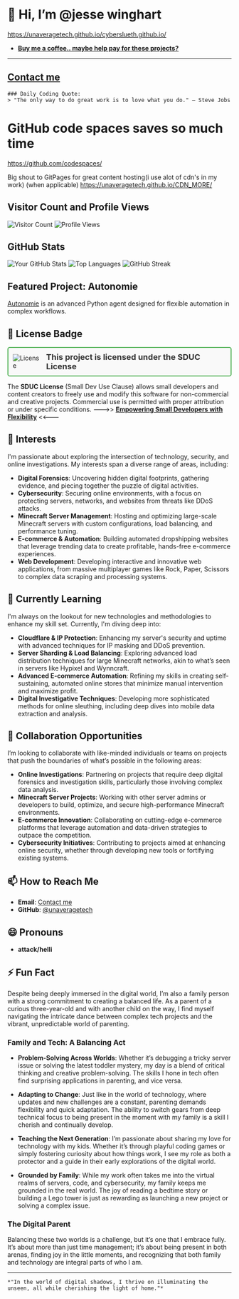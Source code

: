 # 👋 Hi, I’m @jesse winghart
https://unaveragetech.github.io/cyberslueth.github.io/

- **[Buy me a coffee.. maybe help pay for these projects?](https://www.paypal.com/donate/?hosted_button_id=2RXWCC28FJ79N)**

-----
[Contact me](https://formsubmit.co/el/sumuhu) 
-----

```
### Daily Coding Quote:
> "The only way to do great work is to love what you do." — Steve Jobs
```
# GitHub code spaces saves so much time 
https://github.com/codespaces/

Big shout to GitPages for great content hosting(i use alot of cdn's in my work) (when applicable)
https://unaveragetech.github.io/CDN_MORE/

## Visitor Count and Profile Views
![Visitor Count](https://visitor-badge.laobi.icu/badge?page_id=unaveragetech) 
![Profile Views](https://komarev.com/ghpvc/?username=unaveragetech)

## GitHub Stats
![Your GitHub Stats](https://github-readme-stats.vercel.app/api?username=unaveragetech&show_icons=true&theme=radical) 
![Top Languages](https://github-readme-stats.vercel.app/api/top-langs/?username=unaveragetech&layout=compact&theme=radical) 
![GitHub Streak](https://github-readme-streak-stats.herokuapp.com/?user=unaveragetech&theme=dark)

## Featured Project: Autonomie
[Autonomie](https://github.com/unaveragetech/autonomie) is an advanced Python agent designed for flexible automation in complex workflows.

## 📜 License Badge
<div style="display: flex; align-items: center; justify-content: center; padding: 10px; border: 2px solid #4CAF50; border-radius: 5px; background-color: #f9f9f9;">
    <img src="https://img.shields.io/badge/SDUC-GREEN.svg" alt="License" style="margin-right: 10px;">
    <span style="font-size: 18px; font-weight: bold; color: #333;">This project is licensed under the SDUC License</span>
</div>

The **SDUC License** (Small Dev Use Clause) allows small developers and content creators to freely use and modify this software for non-commercial and creative projects. Commercial use is permitted with proper attribution or under specific conditions.
  --->>   [**Empowering Small Developers with Flexibility**](https://gist.github.com/unaveragetech/a29c048c8b1ccad062066507bf183d9e)   <<---

## 👀 Interests

I'm passionate about exploring the intersection of technology, security, and online investigations. My interests span a diverse range of areas, including:

- **Digital Forensics**: Uncovering hidden digital footprints, gathering evidence, and piecing together the puzzle of digital activities.
- **Cybersecurity**: Securing online environments, with a focus on protecting servers, networks, and websites from threats like DDoS attacks.
- **Minecraft Server Management**: Hosting and optimizing large-scale Minecraft servers with custom configurations, load balancing, and performance tuning.
- **E-commerce & Automation**: Building automated dropshipping websites that leverage trending data to create profitable, hands-free e-commerce experiences.
- **Web Development**: Developing interactive and innovative web applications, from massive multiplayer games like Rock, Paper, Scissors to complex data scraping and processing systems.

## 🌱 Currently Learning

I'm always on the lookout for new technologies and methodologies to enhance my skill set. Currently, I'm diving deep into:

- **Cloudflare & IP Protection**: Enhancing my server's security and uptime with advanced techniques for IP masking and DDoS prevention.
- **Server Sharding & Load Balancing**: Exploring advanced load distribution techniques for large Minecraft networks, akin to what’s seen in servers like Hypixel and Wynncraft.
- **Advanced E-commerce Automation**: Refining my skills in creating self-sustaining, automated online stores that minimize manual intervention and maximize profit.
- **Digital Investigative Techniques**: Developing more sophisticated methods for online sleuthing, including deep dives into mobile data extraction and analysis.

## 💞️ Collaboration Opportunities

I’m looking to collaborate with like-minded individuals or teams on projects that push the boundaries of what’s possible in the following areas:

- **Online Investigations**: Partnering on projects that require deep digital forensics and investigation skills, particularly those involving complex data analysis.
- **Minecraft Server Projects**: Working with other server admins or developers to build, optimize, and secure high-performance Minecraft environments.
- **E-commerce Innovation**: Collaborating on cutting-edge e-commerce platforms that leverage automation and data-driven strategies to outpace the competition.
- **Cybersecurity Initiatives**: Contributing to projects aimed at enhancing online security, whether through developing new tools or fortifying existing systems.

## 📫 How to Reach Me

- **Email**: [Contact me](https://formsubmit.co/el/sumuhu) 
- **GitHub**: [@unaveragetech](https://github.com/unaveragetech)

## 😄 Pronouns

- **attack/helli**

## ⚡ Fun Fact

Despite being deeply immersed in the digital world, I’m also a family person with a strong commitment to creating a balanced life. As a parent of a curious three-year-old and with another child on the way, I find myself navigating the intricate dance between complex tech projects and the vibrant, unpredictable world of parenting. 

### Family and Tech: A Balancing Act

- **Problem-Solving Across Worlds**: Whether it’s debugging a tricky server issue or solving the latest toddler mystery, my day is a blend of critical thinking and creative problem-solving. The skills I hone in tech often find surprising applications in parenting, and vice versa.
  
- **Adapting to Change**: Just like in the world of technology, where updates and new challenges are a constant, parenting demands flexibility and quick adaptation. The ability to switch gears from deep technical focus to being present in the moment with my family is a skill I cherish and continually develop.

- **Teaching the Next Generation**: I’m passionate about sharing my love for technology with my kids. Whether it’s through playful coding games or simply fostering curiosity about how things work, I see my role as both a protector and a guide in their early explorations of the digital world.

- **Grounded by Family**: While my work often takes me into the virtual realms of servers, code, and cybersecurity, my family keeps me grounded in the real world. The joy of reading a bedtime story or building a Lego tower is just as rewarding as launching a new project or solving a complex issue.

### The Digital Parent

Balancing these two worlds is a challenge, but it’s one that I embrace fully. It’s about more than just time management; it’s about being present in both arenas, finding joy in the little moments, and recognizing that both family and technology are integral parts of who I am.

---
```
*"In the world of digital shadows, I thrive on illuminating the unseen, all while cherishing the light of home."*
```

